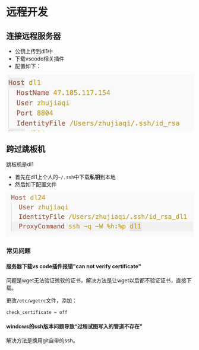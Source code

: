 # 远程开发

## 连接远程服务器

- 公钥上传到dl1中
- 下载vscode相关插件
- 配置如下：

![](figs/1.png)

## 跨过跳板机

跳板机是dl1

- 首先在dl1上个人的`~/.ssh`中下载**私钥**到本地
- 然后如下配置文件

![](figs/2.png)

### 常见问题

#### 服务器下载vs code插件报错"can not verify certificate"

问题是wget无法验证微软的证书，解决方法是让wget以后都不验证证书，直接下载。

更改`/etc/wgetrc`文件，添加：

```
check_certificate = off
```

#### windows的ssh版本问题导致“过程试图写入的管道不存在”

解决方法是换用git自带的ssh。

